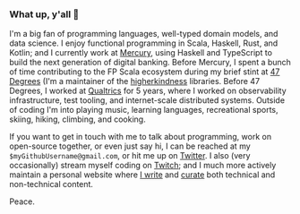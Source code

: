 ### What up, y'all 👋

I'm a big fan of programming languages, well-typed domain models, and data science.  I enjoy functional programming in Scala, Haskell, Rust, and Kotlin; and I currently work at [Mercury](https://mercury.com/), using Haskell and TypeScript to build the next generation of digital banking.  Before Mercury, I spent a bunch of time contributing to the FP Scala ecosystem during my brief stint at [47 Degrees](https://47degrees.github.io/org/) (I'm a maintainer of the [higherkindness](https://github.com/higherkindness) libraries.  Before 47 Degrees, I worked at [Qualtrics](https://www.qualtrics.com/qualtrics-life/why-qualtrics-dylan-martin-software-engineer-seattle-wa/) for 5 years, where I worked on observability infrastructure, test tooling, and internet-scale distributed systems.  Outside of coding I'm into playing music, learning languages, recreational sports, skiing, hiking, climbing, and cooking.

If you want to get in touch with me to talk about programming, work on open-source together, or even just say hi, I can be reached at my `$myGithubUsername@gmail.com`, or hit me up on [Twitter](https://twitter.com/dmarticus/).  I also (very occasionally) stream myself coding on [Twitch](https://www.twitch.tv/dmarticus); and I much more actively maintain a personal website where [I write](https://dylanamartin.com/blog.html) and [curate](https://dylanamartin.com/reading.html) both technical and non-technical content.

Peace.
<!--
**dmarticus/dmarticus** is a ✨ _special_ ✨ repository because its `README.md` (this file) appears on your GitHub profile.

Here are some ideas to get you started:

- 🔭 I’m currently working on ...
- 🌱 I’m currently learning ...
- 👯 I’m looking to collaborate on ...
- 🤔 I’m looking for help with ...
- 💬 Ask me about ...
- 📫 How to reach me: ...
- 😄 Pronouns: ...
- ⚡ Fun fact: ...
-->
